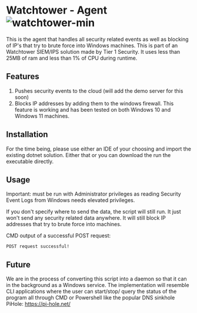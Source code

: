 
# Watchtower - Agent![watchtower-min](https://github.com/user-attachments/assets/dc48a0c1-625b-4f4a-9789-c375e4dcb770)

This is the agent that handles all security related events as well as blocking of IP's that try to brute force into Windows machines. This is part of an Watchtower SIEM/IPS solution made by Tier 1 Security. It uses less than 25MB of ram and less than 1% of CPU during runtime. 

## Features
1. Pushes security events to the cloud (will add the demo server for this soon)
2. Blocks IP addresses by adding them to the windows firewall. This feature is working and has been tested on both Windows 10 and Windows 11 machines. 

## Installation
For the time being, please use either an IDE of your choosing and import the existing dotnet solution. Either that or you can download the run the executable directly.

## Usage

Important: must be run with Administrator privileges as reading Security Event Logs from Windows needs elevated privileges. 

If you don't specify where to send the data, the script will still run. It just won't send any security related data anywhere. It will still block IP addresses that try to brute force into machines. 

CMD output of a successful POST request:
```batchfile
POST request successful!

```
## Future
We are in the process of converting this script into a daemon so that it can in the background as a Windows service. The implementation will resemble CLI applications where the user can start/stop/ query the status of the program all through CMD or Powershell like the popular DNS sinkhole PiHole: https://pi-hole.net/

